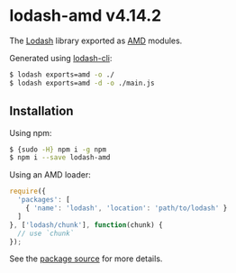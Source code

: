 # lodash-amd v4.14.2

The [Lodash](https://lodash.com/) library exported as [AMD](https://github.com/amdjs/amdjs-api/wiki/AMD) modules.

Generated using [lodash-cli](https://www.npmjs.com/package/lodash-cli):
```bash
$ lodash exports=amd -o ./
$ lodash exports=amd -d -o ./main.js
```

## Installation

Using npm:
```bash
$ {sudo -H} npm i -g npm
$ npm i --save lodash-amd
```

Using an AMD loader:
```js
require({
  'packages': [
    { 'name': 'lodash', 'location': 'path/to/lodash' }
  ]
}, ['lodash/chunk'], function(chunk) {
  // use `chunk`
});
```

See the [package source](https://github.com/lodash/lodash/tree/4.14.2-amd) for more details.
